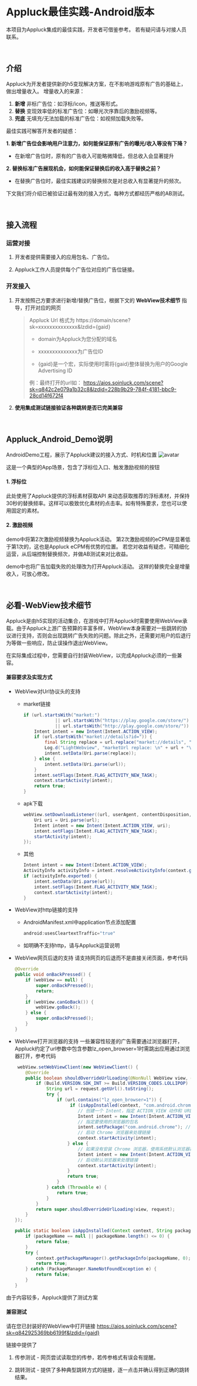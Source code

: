 # Appluck最佳实践-Android版本

本项目为Appluck集成的最佳实践，开发者可借鉴参考。
若有疑问请与对接人员联系。

<br/>

## 介绍
Appluck为开发者提供新的h5变现解决方案，在不影响游戏原有广告的基础上，做出增量收入。
增量收入的来源：

1. **新增** 非标广告位：如浮标/icon，推送等形式。
2. **替换** 变现效率低的标准广告位：如曝光次序靠后的激励视频等。
3. **兜底** 无填充/无法加载的标准广告位：如视频加载失败等。



最佳实践可解答开发者的疑惑：

**1. 新增广告位会影响用户注意力，如何能保证原有广告的曝光/收入等没有下降？**

- 在新增广告位时，原有的广告收入可能略微降低，但总收入会显著提升

**2. 替换标准广告展现机会，如何能保证替换后的收入高于替换之前？**
- 在替换广告位时，最佳实践建议的替换频次是对总收入有显著提升的频次。


下文我们将介绍已被验证过最有效的接入方式，每种方式都经历严格的AB测试。  





<br/>

## 接入流程

### 运营对接

1. 开发者提供需要接入的应用包名、广告位。

2. Appluck工作人员提供每个广告位对应的广告位链接。


### 开发接入

1. 开发按照己方要求进行新增/替换广告位，根据下文的  **WebView技术细节** 指导，打开对应的网页
   > Appluck Url 格式为 https://domain/scene?sk=xxxxxxxxxxxxxx&lzdid={gaid}
   >
   > + domain为Appluck为您分配的域名
   >
   > + xxxxxxxxxxxxxx为广告位ID
   >
   > + {gaid}是一个宏，实际使用时需将{gaid}整体替换为用户的Google Advertising ID
   >
   > 例：最终打开的url如： https://aios.soinluck.com/scene?sk=q842c2e079a1b32c8&lzdid=228b9b29-784f-4181-bbc9-28cd14f672f4

2. **使用集成测试链接验证各种跳转是否已完美兼容**




<br/>

## Appluck_Android_Demo说明
AndroidDemo工程，展示了Appluck建议的接入方式、时机和位置
![avatar](https://github.com/jxsong1989/Best-practices-for-Appluck-in-Unity/blob/main/doc/index_android.jpg)

这是一个典型的App场景，包含了浮标位入口、触发激励视频的按钮

#### 1. 浮标位

此处使用了Appluck提供的浮标素材获取API 来动态获取推荐的浮标素材，并保持30秒的替换频率。这样可以极致优化素材的点击率。如有特殊要求，您也可以使用固定的素材。

#### 2. 激励视频

demo中将第2次激励视频替换为Appluck活动。
第2次激励视频的eCPM是显著低于第1次的，这也是Appluck eCPM有优势的位置。
若您对收益有疑虑，可精细化运营，从后端控制替换频次，并做AB测试来对比收益。

demo中也将广告加载失败的处理改为打开Appluck活动。
这样的替换完全是增量收入，可放心修改。




<br/>

## 必看-WebView技术细节

Appluck是由h5实现的活动集合，在游戏中打开Appluck时需要使用WebView承载。由于Appluck上游广告预算的丰富多样，WebView本身需要对一些跳转的协议进行支持，否则会出现跳转广告失败的问题。除此之外，还需要对用户的后退行为等做一些响应，防止误操作退出WebView。

在实际集成过程中，您需要自行封装WebView，以完成Appluck必须的一些兼容。



#### 兼容要求及实现方式

+ WebView对Url协议头的支持
  + market链接
    ```java
    if (url.startsWith("market:")
                || url.startsWith("https://play.google.com/store/")
                || url.startsWith("http://play.google.com/store/")) {
        Intent intent = new Intent(Intent.ACTION_VIEW);
        if (url.startsWith("market://details?id=")) {
            final String replace = url.replace("market://details", "https://play.google.com/store/apps/details");
            Log.d("LightWebview", "marketUrl replace: \n" + url + "\n" + replace);
            intent.setData(Uri.parse(replace));
        } else {
            intent.setData(Uri.parse(url));
        }
        intent.setFlags(Intent.FLAG_ACTIVITY_NEW_TASK);
        context.startActivity(intent);
        return true;
    }
    ```
  + apk下载
    ```java
    webView.setDownloadListener((url, userAgent, contentDisposition, mimetype, contentLength) -> {
        Uri uri = Uri.parse(url);
        Intent intent = new Intent(Intent.ACTION_VIEW, uri);
        intent.setFlags(Intent.FLAG_ACTIVITY_NEW_TASK);
        startActivity(intent);
    });
    ```
  + 其他
    ```java
    Intent intent = new Intent(Intent.ACTION_VIEW);
    ActivityInfo activityInfo = intent.resolveActivityInfo(context.getPackageManager(), 0);
    if (activityInfo.exported) {
        intent.setData(Uri.parse(url));
        intent.setFlags(Intent.FLAG_ACTIVITY_NEW_TASK);
        context.startActivity(intent);
    }
    ```
 + WebView对http链接的支持
    + AndroidManifest.xml中application节点添加配置
      ```java
      android:usesCleartextTraffic="true"
      ```
    + 如明确不支持http，请与Appluck运营说明
+ WebView网页后退的支持
  请支持网页的后退而不是直接关闭页面，参考代码
  
  ```java
  @Override
  public void onBackPressed() {
      if (webView == null) {
          super.onBackPressed();
          return;
      }
      if (webView.canGoBack()) {
          webView.goBack();
      } else {
          super.onBackPressed();
      }
  }
  ```
  
+ WebView打开浏览器的支持
  一些兼容性较差的广告需要通过浏览器打开，Appluck约定了url参数中包含参数lz_open_browser=1时需跳出应用通过浏览器打开，参考代码
  
  ```java
   webView.setWebViewClient(new WebViewClient() {
      @Override
      public boolean shouldOverrideUrlLoading(@NonNull WebView view, @NonNull WebResourceRequest request) {
          if (Build.VERSION.SDK_INT >= Build.VERSION_CODES.LOLLIPOP) {
              String url = request.getUrl().toString();
              try {
                  if (url.contains("lz_open_browser=1")) {
                       if (isAppInstalled(context, "com.android.chrome")) {
                          // 创建一个 Intent，指定 ACTION_VIEW 动作和 URL
                          Intent intent = new Intent(Intent.ACTION_VIEW, Uri.parse(url));
                          // 指定要使用的浏览器的包名
                          intent.setPackage("com.android.chrome"); // Chrome 浏览器的包名
                          // 启动 Chrome 浏览器来处理链接
                          context.startActivity(intent);
                      } else {
                          // 如果没有安装 Chrome 浏览器，使用系统默认浏览器打开链接
                          Intent intent = new Intent(Intent.ACTION_VIEW, Uri.parse(url));
                          // 启动默认浏览器来处理链接
                          context.startActivity(intent);
                      }
                      return true;
                  }
              } catch (Throwable e) {
                  return true;
              }
          }
          return super.shouldOverrideUrlLoading(view, request);
      }
  });
  
  public static boolean isAppInstalled(Context context, String packageName) {
      if (packageName == null || packageName.length() <= 0) {
          return false;
      }
      try {
          context.getPackageManager().getPackageInfo(packageName, 0);
          return true;
      } catch (PackageManager.NameNotFoundException e) {
          return false;
      }
  }
  ```



由于内容较多，Appluck提供了测试方案

#### 兼容测试

请在您已封装好的WebView中打开链接  https://aios.soinluck.com/scene?sk=q842925369bb6199f&lzdid={gaid}

链接中提供了

1. 传参测试 - 网页尝试读取您的传参，若传参格式有误会有提醒。

2. 跳转测试 - 提供了多种典型跳转方式的链接，逐一点击并确认得到正确的跳转结果。





